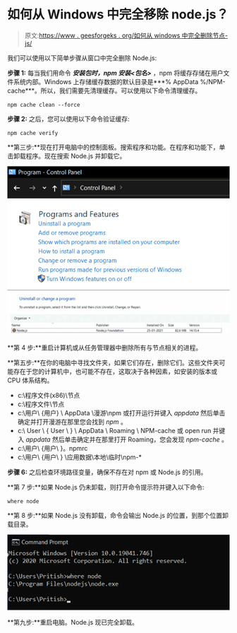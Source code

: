 # 如何从 Windows 中完全移除 node.js？

> 原文:[https://www . geesforgeks . org/如何从 windows 中完全删除节点-js/](https://www.geeksforgeeks.org/how-to-completely-remove-node-js-from-windows/)

我们可以使用以下简单步骤从窗口中完全删除 Node.js:

**步骤 1:** 每当我们用命令 ***安装包时，npm 安装<包名>*** ，npm 将缓存存储在用户文件系统内部。Windows 上存储缓存数据的默认目录是***% AppData %/NPM-cache***。所以，我们需要先清理缓存。可以使用以下命令清理缓存。

```
npm cache clean --force 
```

**步骤 2:** 之后，您可以使用以下命令验证缓存:

```
npm cache verify
```

**第三步:**现在打开电脑中的控制面板。搜索程序和功能。在程序和功能下，单击卸载程序。现在搜索 Node.js 并卸载它。

![](img/0704ba7bc82e00db425a30e153388e54.png) ![](img/424ec000f5ce48664f88c9f23ca67e6a.png)

**第 4 步:**重启计算机或从任务管理器中删除所有与节点相关的进程。

**第五步:**在你的电脑中寻找文件夹，如果它们存在，删除它们。这些文件夹可能存在于您的计算机中，也可能不存在，这取决于各种因素，如安装的版本或 CPU 体系结构。

*   c:\程序文件(x86)\节点
*   c:\程序文件\节点
*   c:\用户\ {用户} \ AppData \漫游\npm 或打开运行并键入 *appdata* 然后单击确定并打开漫游在那里您会找到 *npm* 。
*   c:\ User \ { User \ } \ AppData \ Roaming \ NPM-cache 或 open run 并键入 *appdata* 然后单击确定并在那里打开 Roaming，您会发现 *npm-cache* 。
*   c:\用户\ {用户\ }。npmrc
*   c:\用户\ {用户\ } \应用数据\本地\临时\npm-*

**步骤 6:** 之后检查环境路径变量，确保不存在对 npm 或 Node.js 的引用。

**第 7 步:**如果 Node.js 仍未卸载，则打开命令提示符并键入以下命令:

```
where node
```

**第 8 步:**如果 Node.js 没有卸载，命令会输出 Node.js 的位置，到那个位置卸载目录。

![](img/23ee42bfe13fd2a331c5594a1aca1694.png)

**第九步:**重启电脑。Node.js 现已完全卸载。